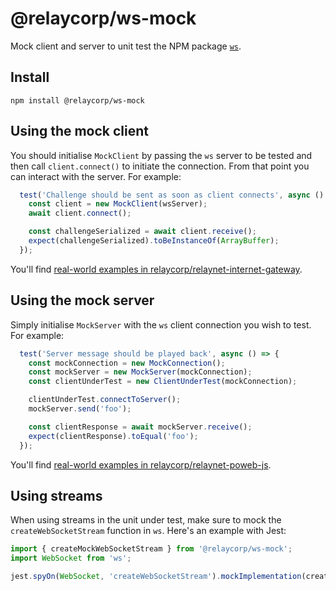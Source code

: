 # @relaycorp/ws-mock

Mock client and server to unit test the NPM package [`ws`](https://www.npmjs.com/package/ws).

## Install

```
npm install @relaycorp/ws-mock
```

## Using the mock client

You should initialise `MockClient` by passing the `ws` server to be tested and then call `client.connect()` to initiate the connection. From that point you can interact with the server. For example:

```javascript
  test('Challenge should be sent as soon as client connects', async () => {
    const client = new MockClient(wsServer);
    await client.connect();

    const challengeSerialized = await client.receive();
    expect(challengeSerialized).toBeInstanceOf(ArrayBuffer);
  });
```

You'll find [real-world examples in relaycorp/relaynet-internet-gateway](https://github.com/relaycorp/relaynet-internet-gateway/search?l=TypeScript&q=%22%40relaycorp%2Fws-mock%22).

## Using the mock server

Simply initialise `MockServer` with the `ws` client connection you wish to test. For example:

```javascript
  test('Server message should be played back', async () => {
    const mockConnection = new MockConnection();
    const mockServer = new MockServer(mockConnection);
    const clientUnderTest = new ClientUnderTest(mockConnection);

    clientUnderTest.connectToServer();
    mockServer.send('foo');

    const clientResponse = await mockServer.receive();
    expect(clientResponse).toEqual('foo');
  });
```

You'll find [real-world examples in relaycorp/relaynet-poweb-js](https://github.com/relaycorp/relaynet-poweb-js/search?l=TypeScript&q=%22%40relaycorp%2Fws-mock%22).

## Using streams

When using streams in the unit under test, make sure to mock the `createWebSocketStream` function in `ws`. Here's an example with Jest:

```javascript
import { createMockWebSocketStream } from '@relaycorp/ws-mock';
import WebSocket from 'ws';

jest.spyOn(WebSocket, 'createWebSocketStream').mockImplementation(createMockWebSocketStream);
```
